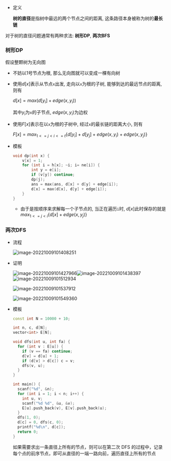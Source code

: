 - 定义

  **树的直径**是指树中最远的两个节点之间的距离, 这条路径本身被称为树的**最长链**



对于树的直径问题通常有两种求法: **树形DP**, **两次BFS**



### 树形DP

假设整颗树为无向图

- 不妨以1号节点为根, 那么无向图就可以变成一棵有向树

- 使用$d[x]$表示从节点`x`出发, 走向以`x`为根的子树, 能够到达的最远节点的距离, 则有

  $d[x] = max(d[y_i] + edge(x, y_i))$

  其中$y_i$为`x`的子节点, $edge(x, y_i)$为边权

- 使用$F[x]$表示在以`x`为根的子树中, 经过`x`的最长链的距离大小, 则有

  $F[x] = max_{1 <= j < i <= t}\{d[y_i] + d[y_j] + edge(x, y_i) + edge(x, y_j)\}$



- 模板

  ```cc
  void dp(int x) {
      v[x] = 1;
      for (int i = h[x]; ~i; i= ne[i]) {
          int y = e[i];
          if (v[y]) continue;
          dp(j);
          ans = max(ans, d[x] + d[y] + edge[i]);
          d[x] = max(d[x], d[y] + edge[i]);
      }
  }
  ```

  - 由于是按顺序来求解每一个子节点的, 当正在遍历`i`时, $d[x]$此时保存的就是$max_{1 <= j < i} \{d[x] + edge(x, y_j)\}$





### 两次DFS

- 流程

  ![image-20221009101408251](http://www.cdn.liver0377.xyz/typora/202210091014300.png)

- 证明

  ![image-20221009101427966](http://www.cdn.liver0377.xyz/typora/202210091014995.png)![image-20221009101438397](http://www.cdn.liver0377.xyz/typora/202210091014427.png)![image-20221009101512934](http://www.cdn.liver0377.xyz/typora/202210091015968.png)

  ![image-20221009101537912](http://www.cdn.liver0377.xyz/typora/202210091015947.png)

  ![image-20221009101549360](http://www.cdn.liver0377.xyz/typora/202210091015395.png)

- 模板

  ```cc
  const int N = 10000 + 10;
  
  int n, c, d[N];
  vector<int> E[N];
  
  void dfs(int u, int fa) {
    for (int v : E[u]) {
      if (v == fa) continue;
      d[v] = d[u] + 1;
      if (d[v] > d[c]) c = v;
      dfs(v, u);
    }
  }
  
  int main() {
    scanf("%d", &n);
    for (int i = 1; i < n; i++) {
      int u, v;
      scanf("%d %d", &u, &v);
      E[u].push_back(v), E[v].push_back(u);
    }
    dfs(1, 0);
    d[c] = 0, dfs(c, 0);
    printf("%d\n", d[c]);
    return 0;
  }
  ```

  如果需要求出一条直径上所有的节点，则可以在第二次 DFS 的过程中，记录每个点的前序节点，即可从直径的一端一路向前，遍历直径上所有的节点

